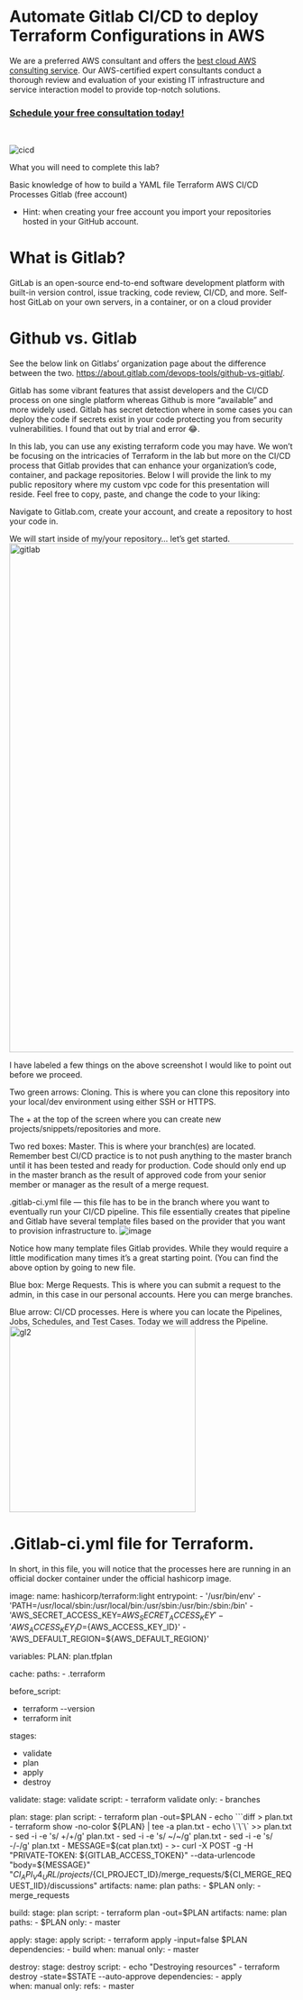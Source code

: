 # Automate Gitlab CI/CD to deploy Terraform Configurations in AWS

We are a preferred AWS consultant and offers the <a href="https://www.ecomstreet.com/aws-consulting-services-company/" target="_blank">best cloud AWS consulting service</a>. Our AWS-certified expert consultants conduct a thorough review and evaluation of your existing IT infrastructure and service interaction model to provide top-notch solutions.
<h3><a href="https://www.ecomstreet.com/aws-consulting-services-company/" target="_blank">Schedule your free consultation today!</a></h3> <br/>

![cicd](https://user-images.githubusercontent.com/115148205/195272372-aaa9f10f-a818-4317-b7dd-512d8e431860.png)

What you will need to complete this lab?

Basic knowledge of how to build a YAML file
Terraform
AWS
CI/CD Processes
Gitlab (free account)
* Hint: when creating your free account you import your repositories hosted in your GitHub account.
# What is Gitlab?
GitLab is an open-source end-to-end software development platform with built-in version control, issue tracking, code review, CI/CD, and more. Self-host GitLab on your own servers, in a container, or on a cloud provider
# Github vs. Gitlab
See the below link on Gitlabs’ organization page about the difference between the two. https://about.gitlab.com/devops-tools/github-vs-gitlab/.

Gitlab has some vibrant features that assist developers and the CI/CD process on one single platform whereas Github is more “available” and more widely used. Gitlab has secret detection where in some cases you can deploy the code if secrets exist in your code protecting you from security vulnerabilities. I found that out by trial and error 😂.

In this lab, you can use any existing terraform code you may have. We won’t be focusing on the intricacies of Terraform in the lab but more on the CI/CD process that Gitlab provides that can enhance your organization’s code, container, and package repositories. Below I will provide the link to my public repository where my custom vpc code for this presentation will reside. Feel free to copy, paste, and change the code to your liking:

Navigate to Gitlab.com, create your account, and create a repository to host your code in.

We will start inside of my/your repository… let’s get started.
<img width="903" alt="gitlab" src="https://user-images.githubusercontent.com/115148205/195275601-7ca5f6f8-06b7-4c12-8c52-f55d668ba32e.PNG">


I have labeled a few things on the above screenshot I would like to point out before we proceed.

Two green arrows: Cloning. This is where you can clone this repository into your local/dev environment using either SSH or HTTPS.

The + at the top of the screen where you can create new projects/snippets/repositories and more.

Two red boxes: Master. This is where your branch(es) are located. Remember best CI/CD practice is to not push anything to the master branch until it has been tested and ready for production. Code should only end up in the master branch as the result of approved code from your senior member or manager as the result of a merge request.

.gitlab-ci.yml file — this file has to be in the branch where you want to eventually run your CI/CD pipeline. This file essentially creates that pipeline and Gitlab have several template files based on the provider that you want to provision infrastructure to.
![image](https://user-images.githubusercontent.com/115148205/195287830-ab82f86c-5711-46fd-941f-5985418a9e32.png)

Notice how many template files Gitlab provides. While they would require a little modification many times it’s a great starting point. (You can find the above option by going to new file.

Blue box: Merge Requests. This is where you can submit a request to the admin, in this case in our personal accounts. Here you can merge branches.

Blue arrow: CI/CD processes. Here is where you can locate the Pipelines, Jobs, Schedules, and Test Cases. Today we will address the Pipeline.
<img width="330" alt="gl2" src="https://user-images.githubusercontent.com/115148205/195288268-9b10e56e-871b-435a-acdc-226b715391f7.PNG">

# .Gitlab-ci.yml file for Terraform.
In short, in this file, you will notice that the processes here are running in an official docker container under the official hashicorp image.

image:
  name: hashicorp/terraform:light
  entrypoint:
    - '/usr/bin/env'
    - 'PATH=/usr/local/sbin:/usr/local/bin:/usr/sbin:/usr/bin:/sbin:/bin'
    - 'AWS_SECRET_ACCESS_KEY=${AWS_SECRET_ACCESS_KEY}' 
    - 'AWS_ACCESS_KEY_ID=${AWS_ACCESS_KEY_ID}' 
    - 'AWS_DEFAULT_REGION=${AWS_DEFAULT_REGION}'

variables:
  PLAN: plan.tfplan

cache:
  paths:
    - .terraform

before_script:
  - terraform --version
  - terraform init

stages:
  - validate
  - plan
  - apply
  - destroy

validate:
  stage: validate
  script:
    - terraform validate
  only:
    - branches

plan:
  stage: plan
  script:
    - terraform plan -out=$PLAN
    - echo \`\`\`diff > plan.txt
    - terraform show -no-color ${PLAN} | tee -a plan.txt
    - echo \`\`\` >> plan.txt
    - sed -i -e 's/  +/+/g' plan.txt
    - sed -i -e 's/  ~/~/g' plan.txt
    - sed -i -e 's/  -/-/g' plan.txt
    - MESSAGE=$(cat plan.txt)
    - >-
      curl -X POST -g -H "PRIVATE-TOKEN: ${GITLAB_ACCESS_TOKEN}" 
      --data-urlencode "body=${MESSAGE}" 
      "${CI_API_V4_URL}/projects/${CI_PROJECT_ID}/merge_requests/${CI_MERGE_REQUEST_IID}/discussions"
  artifacts:
    name: plan
    paths:
      - $PLAN
  only:
    - merge_requests

build:
  stage: plan
  script:
    - terraform plan -out=$PLAN
  artifacts:
    name: plan
    paths:
      - $PLAN
  only:
    - master

apply:
  stage: apply
  script:
    - terraform apply -input=false $PLAN
  dependencies:
    - build
  when: manual
  only:
    - master

destroy:
  stage: destroy
  script:
    - echo "Destroying resources"
    - terraform destroy -state=$STATE --auto-approve
  dependencies:
    - apply  
  when: manual
  only:
    refs:
      - master
      
 


